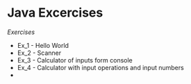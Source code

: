 # Java Excercises
*Exercises* 
- Ex_1 - Hello World 
- Ex_2 - Scanner
- Ex_3 - Calculator of inputs form console
- Ex_4 - Calculator with input operations and input numbers
- 